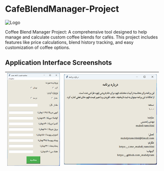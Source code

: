 # CafeBlendManager-Project

![Logo](Images/yellow.ico)

Coffee Blend Manager Project: A comprehensive tool designed to help manage and calculate custom coffee blends for cafés. This project includes features like price calculations, blend history tracking, and easy customization of coffee options.

## Application Interface Screenshots
| ![Coffee Image 1](Images/coffee_image_1.png) | ![Coffee Image 2](Images/coffee_image_2.png) |
|:--:|:--:|
